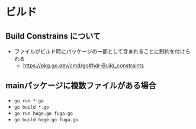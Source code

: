 # ビルド

## Build Constrains について

- ファイルがビルド時にパッケージの一部として含まれることに制約を付けられる
    - https://pkg.go.dev/cmd/go#hdr-Build_constraints

## mainパッケージに複数ファイルがある場合

- `go run *.go`
- `go build *.go`
- `go run hoge.go fuga.go`
- `go build hoge.go fuga.go`